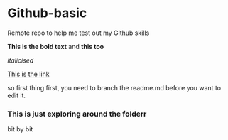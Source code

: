 # Github-basic # 
Remote repo to help me test out my Github skills 

**This is the bold text** and __this too__ 

*italicised*

[This is the link](http://www.wit20066279.eu/)


so first thing first, you need to branch the readme.md before you want to edit it. 

### This is just exploring around the folderr ### 

bit by bit 
